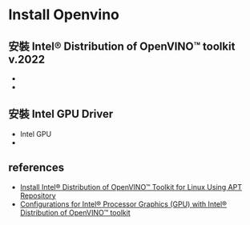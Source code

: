 # Install Openvino
## 安裝 Intel® Distribution of OpenVINO™ toolkit v.2022
*
*

## 安裝 Intel GPU Driver
* Intel GPU
* 

## references 
* [Install Intel® Distribution of OpenVINO™ Toolkit for Linux Using APT Repository](https://docs.openvino.ai/latest/openvino_docs_install_guides_installing_openvino_apt.html)
* [Configurations for Intel® Processor Graphics (GPU) with Intel® Distribution of OpenVINO™ toolkit](https://docs.openvino.ai/latest/openvino_docs_install_guides_configurations_for_intel_gpu.html)
